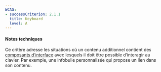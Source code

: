 ```yaml
---
WCAG: 
- successCriterion: 2.1.1
  title: Keyboard
  level: A
---
```


#### Notes techniques

Ce critère adresse les situations où un contenu additionnel contient des [composants d’interface](#composant-d-interface) avec lesquels il doit être possible d’interagir au clavier. Par exemple, une infobulle personnalisée qui propose un lien dans son contenu.
